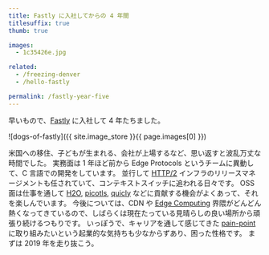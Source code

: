 ```yaml
---
title: Fastly に入社してからの 4 年間
titlesuffix: true
thumb: true

images:
  - 1c35426e.jpg

related:
  - /freezing-denver
  - /hello-fastly

permalink: /fastly-year-five
---
```


早いもので、[Fastly](https://www.fastly.com) に入社して 4 年たちました。

![dogs-of-fastly]({{ site.image_store }}{{ page.images[0] }})

米国への移住、子どもが生まれる、会社が上場するなど、思い返すと波乱万丈な時間でした。
実務面は 1 年ほど前から Edge Protocols というチームに異動して、C 言語での開発をしています。
並行して [HTTP/2](https://ja.wikipedia.org/wiki/HTTP/2) インフラのリリースマネージメントも任されていて、コンテキストスイッチに追われる日々です。
OSS 面は仕事を通して [H2O](https://github.com/h2o/h2o), [picotls](https://github.com/h2o/picotls), [quicly](https://github.com/h2o/quicly) などに貢献する機会がよくあって、それを楽しんでいます。
今後については、CDN や [Edge Computing](https://en.wikipedia.org/wiki/Edge_computing) 界隈がどんどん熱くなってきているので、しばらくは現在たっている見晴らしの良い場所から頑張り続けるつもりです。
いっぽうで、キャリアを通して感じてきた [pain-point](https://www.oxfordlearnersdictionaries.com/us/definition/english/pain-point) に取り組みたいという起業的な気持ちも少なからずあり、困った性格です。
まずは 2019 年を走り抜こう。
